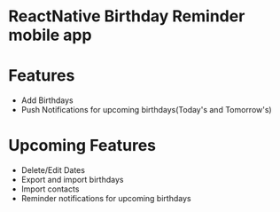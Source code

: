 # ReactNative Birthday Reminder mobile app

# Features

- Add Birthdays
- Push Notifications for upcoming birthdays(Today's and Tomorrow's)

# Upcoming Features

- Delete/Edit Dates
- Export and import birthdays
- Import contacts
- Reminder notifications for upcoming birthdays
